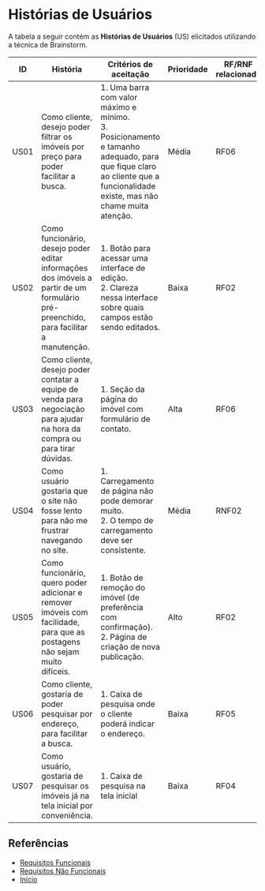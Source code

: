 # Histórias de Usuários

A tabela a seguir contém as **Histórias de Usuários** (US) elicitados utilizando a técnica de Brainstorm.

| ID   | História                                                                                                                                       | Critérios de aceitação                                                                                                                                                       | Prioridade | RF/RNF relacionado |
| ---- | ---------------------------------------------------------------------------------------------------------------------------------------------- | ---------------------------------------------------------------------------------------------------------------------------------------------------------------------------- | ---------- | ------------------ |
| US01 | Como cliente, desejo poder filtrar os imóveis por preço para poder facilitar a busca.                                                          | 1. Uma barra com valor máximo e mínimo. <br> 3. Posicionamento e tamanho adequado, para que fique claro ao cliente que a funcionalidade existe, mas não chame muita atenção. | Média      | RF06               |
| US02 | Como funcionário, desejo poder editar informações dos imóveis a partir de um formulário pré-preenchido, para facilitar a manutenção.           | 1. Botão para acessar uma interface de edição. <br> 2. Clareza nessa interface sobre quais campos estão sendo editados.                                                      | Baixa      | RF02               |
| US03 | Como cliente, desejo poder contatar a equipe de venda para negociação para ajudar na hora da compra ou para tirar dúvidas.                     | 1. Seção da página do imóvel com formulário de contato.                                                                                                                      | Alta       | RF06               |
| US04 | Como usuário gostaria que o site não fosse lento para não me frustrar navegando no site.                                                       | 1. Carregamento de página não pode demorar muito. <br> 2. O tempo de carregamento deve ser consistente.                                                                      | Média      | RNF02              |
| US05 | Como funcionário, quero poder adicionar e remover imóveis com facilidade, para que as postagens não sejam muito difíceis.                      | 1. Botão de remoção do imóvel (de preferência com confirmação). <br> 2. Página de criação de nova publicação.                                                                | Alto       | RF02               |
| US06 | Como cliente, gostaria de poder pesquisar por endereço, para facilitar a busca.                                                                | 1. Caixa de pesquisa onde o cliente poderá indicar o endereço.                                                                                                               | Baixa      | RF05               |
| US07 | Como usuário, gostaria de pesquisar os imóveis já na tela inicial por conveniência.                                                            | 1. Caixa de pesquisa na tela inicial                                                                                                                                         | Baixa      | RF04               |

## Referências

* [Requisitos Funcionais](RF.md)
* [Requisitos Não Funcionais](RNF.md)
* [Início](../README.md)
